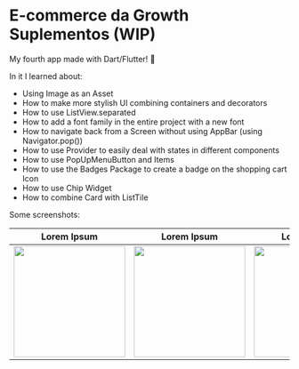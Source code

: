 # E-commerce da Growth Suplementos (WIP)

My fourth app made with Dart/Flutter! 🚀

In it I learned about:
* Using Image as an Asset
* How to make more stylish UI combining containers and decorators
* How to use ListView.separated
* How to add a font family in the entire project with a new font
* How to navigate back from a Screen without using AppBar (using Navigator.pop())
* How to use Provider to easily deal with states in different components
* How to use PopUpMenuButton and Items
* How to use the Badges Package to create a badge on the shopping cart Icon
* How to use Chip Widget
* How to combine Card with ListTile

Some screenshots:

Lorem Ipsum               | Lorem Ipsum                | Lorem Ipsum               | Lorem Ipsum               | Lorem Ipsum
:-------------------------:|:-------------------------:|:-------------------------:|:-------------------------:|:-------------------------:
<img src="" width="200">  |  <img src="" width="200"> | <img src="" width="200"> | <img src="" width="200"> | <img src="" width="200">
